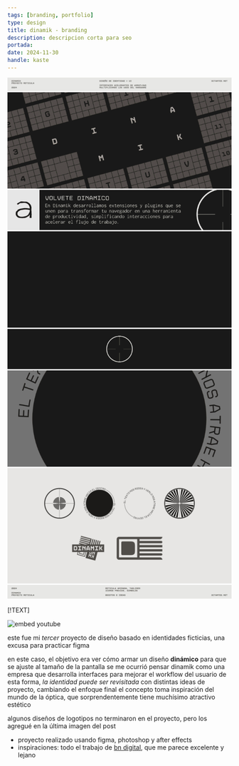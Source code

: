 ```yaml
---
tags: [branding, portfolio]
type: design
title: dinamik - branding
description: descripcion corta para seo
portada:
date: 2024-11-30
handle: kaste
---
```


![informacion del proyecto](top.png)
![banner del proyecto de diseño](banner.gif)
![concepto de la marca explicado](tagline.gif)
![tesis sobre interfaces](presentacion.gif)
![animacion de la reticula logo](footer.gif)
![presentacion de las interfaces](explicacion.gif)
![assets estaticos y reticulas](assets.png)
![presentacion del logo para la marca](bot.png)

[!TEXT]

![embed youtube](https://www.youtube.com/watch?v=fi6v9nSxeZQ)

este fue mi *tercer* proyecto de diseño basado en identidades ficticias, una excusa para practicar figma

en este caso, el objetivo era ver cómo armar un diseño **dinámico** para que se ajuste al tamaño de la pantalla
se me ocurrió pensar dinamik como una empresa que desarrolla interfaces para mejorar el workflow del usuario
de esta forma, *la identidad puede ser revisitada* con distintas ideas de proyecto, cambiando el enfoque final
el concepto toma inspiración del mundo de la óptica, que sorprendentemente tiene muchísimo atractivo estético

algunos diseños de logotipos no terminaron en el proyecto, pero los agregué en la última imagen del post

* proyecto realizado usando figma, photoshop y after effects
* inspiraciones: todo el trabajo de [bn digital](https://www.behance.net/bn_digital), que me parece excelente y lejano